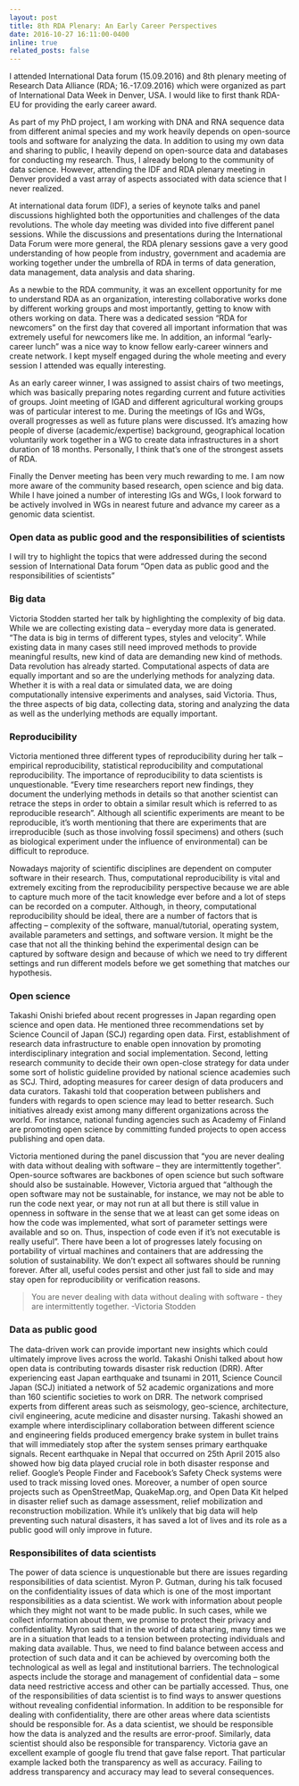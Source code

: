 ```yaml
---
layout: post
title: 8th RDA Plenary: An Early Career Perspectives
date: 2016-10-27 16:11:00-0400
inline: true
related_posts: false
---
```


I attended International Data forum (15.09.2016) and 8th plenary meeting of Research Data Alliance (RDA; 16.-17.09.2016) which were organized as part of International Data Week in Denver, USA. I would like to first thank RDA-EU for providing the early career award.

As part of my PhD project, I am working with DNA and RNA sequence data from different animal species and my work heavily depends on open-source tools and software for analyzing the data. In addition to using my own data and sharing to public, I heavily depend on open-source data and databases for conducting my research. Thus, I already belong to the community of data science. However, attending the IDF and RDA plenary meeting in Denver provided a vast array of aspects associated with data science that I never realized.

At international data forum (IDF), a series of keynote talks and panel discussions highlighted both the opportunities and challenges of the data revolutions. The whole day meeting was divided into five different panel sessions. While the discussions and presentations during the International Data Forum were more general, the RDA plenary sessions gave a very good understanding of how people from industry, government and academia are working together under the umbrella of RDA in terms of data generation, data management, data analysis and data sharing.

As a newbie to the RDA community, it was an excellent opportunity for me to understand RDA as an organization, interesting collaborative works done by different working groups and most importantly, getting to know with others working on data. There was a dedicated session “RDA for newcomers” on the first day that covered all important information that was extremely useful for newcomers like me. In addition, an informal “early-career lunch” was a nice way to know fellow early-career winners and create network. I kept myself engaged during the whole meeting and every session I attended was equally interesting.

As an early career winner, I was assigned to assist chairs of two meetings, which was basically preparing notes regarding current and future activities of groups. Joint meeting of IGAD and different agricultural working groups was of particular interest to me. During the meetings of IGs and WGs, overall progresses as well as future plans were discussed. It’s amazing how people of diverse (academic/expertise) background, geographical location voluntarily work together in a WG to create data infrastructures in a short duration of 18 months. Personally, I think that’s one of the strongest assets of RDA.

Finally the Denver meeting has been very much rewarding to me. I am now more aware of the community based research, open science and big data. While I have joined a number of interesting IGs and WGs, I look forward to be actively involved in WGs in nearest future and advance my career as a genomic data scientist.

### Open data as public good and the responsibilities of scientists

I will try to highlight the topics that were addressed during the second session of International Data forum “Open data as public good and the responsibilities of scientists”

### Big data

Victoria Stodden started her talk by highlighting the complexity of big data. While we are collecting existing data – everyday more data is generated. “The data is big in terms of different types, styles and velocity”. While existing data in many cases still need improved methods to provide meaningful results, new kind of data are demanding new kind of methods. Data revolution has already started. Computational aspects of data are equally important and so are the underlying methods for analyzing data. Whether it is with a real data or simulated data, we are doing computationally intensive experiments and analyses, said Victoria. Thus, the three aspects of big data, collecting data, storing and analyzing the data as well as the underlying methods are equally important.

### Reproducibility

Victoria mentioned three different types of reproducibility during her talk – empirical reproducibility, statistical reproducibility and computational reproducibility. The importance of reproducibility to data scientists is unquestionable. “Every time researchers report new findings, they document the underlying methods in details so that another scientist can retrace the steps in order to obtain a similar result which is referred to as reproducible research”. Although all scientific experiments are meant to be reproducible, it’s worth mentioning that there are experiments that are irreproducible (such as those involving fossil specimens) and others (such as biological experiment under the influence of environmental) can be difficult to reproduce.

Nowadays majority of scientific disciplines are dependent on computer software in their research.  Thus, computational reproducibility is vital and extremely exciting from the reproducibility perspective because we are able to capture much more of the tacit knowledge ever before and a lot of steps can be recorded on a computer. Although, in theory, computational reproducibility should be ideal, there are a number of factors that is affecting – complexity of the software, manual/tutorial, operating system, available parameters and settings, and software version. It might be the case that not all the thinking behind the experimental design can be captured by software design and because of which we need to try different settings and run different models before we get something that matches our hypothesis.

### Open science

Takashi Onishi briefed about recent progresses in Japan regarding open science and open data. He mentioned three recommendations set by Science Council of Japan (SCJ) regarding open data. First, establishment of research data infrastructure to enable open innovation by promoting interdisciplinary integration and social implementation. Second, letting research community to decide their own open-close strategy for data under some sort of holistic guideline provided by national science academies such as SCJ. Third, adopting measures for career design of data producers and data curators. Takashi told that cooperation between publishers and funders with regards to open science may lead to better research. Such initiatives already exist among many different organizations across the world. For instance, national funding agencies such as Academy of Finland are promoting open science by committing funded projects to open access publishing and open data.

Victoria mentioned during the panel discussion that “you are never dealing with data without dealing with software – they are intermittently together”. Open-source softwares are backbones of open science but such software should also be sustainable. However, Victoria argued that “although the open software may not be sustainable, for instance, we may not be able to run the code next year, or may not run at all but there is still value in openness in software in the sense that we at least can get some ideas on how the code was implemented, what sort of parameter settings were available and so on. Thus, inspection of code even if it’s not executable is really useful”. There have been a lot of progresses lately focusing on portability of virtual machines and containers that are addressing the solution of sustainability.  We don’t expect all softwares should be running forever. After all, useful codes persist and other just fall to side and may stay open for reproducibility or verification reasons.

> You are never dealing with data without dealing with software - they are intermittently together.
> -Victoria Stodden

### Data as public good

The data-driven work can provide important new insights which could ultimately improve lives across the world. Takashi Onishi talked about how open data is contributing towards disaster risk reduction (DRR). After experiencing east Japan earthquake and tsunami in 2011, Science Council Japan (SCJ) initiated a network of 52 academic organizations and more than 160 scientific societies to work on DRR. The network comprised experts from different areas such as seismology, geo-science, architecture, civil engineering, acute medicine and disaster nursing. Takashi showed an example where interdisciplinary collaboration between different science and engineering fields produced emergency brake system in bullet trains that will immediately stop after the system senses primary earthquake signals. Recent earthquake in Nepal that occurred on 25th April 2015 also showed how big data played crucial role in both disaster response and relief. Google’s People Finder and Facebook’s Safety Check systems were used to track missing loved ones. Moreover, a number of open source projects such as OpenStreetMap, QuakeMap.org, and Open Data Kit helped in disaster relief such as damage assessment, relief mobilization and reconstruction mobilization. While it’s unlikely that big data will help preventing such natural disasters, it has saved a lot of lives and its role as a public good will only improve in future.

### Responsibilites of data scientists

The power of data science is unquestionable but there are issues regarding responsibilities of data scientist. Myron P. Gutman, during his talk focused on the confidentiality issues of data which is one of the most important responsibilities as a data scientist. We work with information about people which they might not want to be made public. In such cases, while we collect information about them, we promise to protect their privacy and confidentiality. Myron said that in the world of data sharing, many times we are in a situation that leads to a tension between protecting individuals and making data available.  Thus, we need to find balance between access and protection of such data and it can be achieved by overcoming both the technological as well as legal and institutional barriers. The technological aspects include the storage and management of confidential data – some data need restrictive access and other can be partially accessed. Thus, one of the responsibilities of data scientist is to find ways to answer questions without revealing confidential information. In addition to be responsible for dealing with confidentiality, there are other areas where data scientists should be responsible for. As a data scientist, we should be responsible how the data is analyzed and the results are error-proof. Similarly, data scientist should also be responsible for transparency. Victoria gave an excellent example of google flu trend that gave false report. That particular example lacked both the transparency as well as accuracy. Failing to address transparency and accuracy may lead to several consequences.